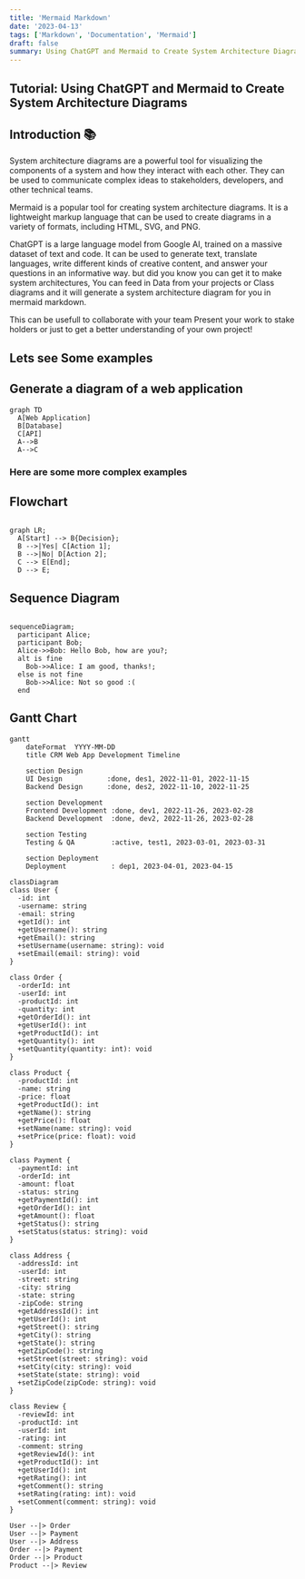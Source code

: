 ```yaml
---
title: 'Mermaid Markdown'
date: '2023-04-13'
tags: ['Markdown', 'Documentation', 'Mermaid']
draft: false
summary: Using ChatGPT and Mermaid to Create System Architecture Diagrams
---
```



## Tutorial: Using ChatGPT and Mermaid to Create System Architecture Diagrams

## Introduction 📚

System architecture diagrams are a powerful tool for visualizing the components of a system and how they interact with each other. They can be used to communicate complex ideas to stakeholders, developers, and other technical teams.

Mermaid is a popular tool for creating system architecture diagrams. It is a lightweight markup language that can be used to create diagrams in a variety of formats, including HTML, SVG, and PNG.

ChatGPT is a large language model from Google AI, trained on a massive dataset of text and code. It can be used to generate text, translate languages, write different kinds of creative content, and answer your questions in an informative way. but did you know you can get it to make system architectures, You can feed in Data from your projects or Class diagrams and it will generate a system architecture diagram for you in mermaid markdown.

This can be usefull to collaborate with your team Present your work to stake holders or just to get a better understanding of your own project!

## Lets see Some examples

## Generate a diagram of a web application

```mermaid
graph TD
  A[Web Application]
  B[Database]
  C[API]
  A-->B
  A-->C
```

### Here are some more complex examples

## Flowchart

```mermaid  

graph LR;
  A[Start] --> B{Decision};
  B -->|Yes| C[Action 1];
  B -->|No| D[Action 2];
  C --> E[End];
  D --> E;

```

## Sequence Diagram

```mermaid

sequenceDiagram;
  participant Alice;
  participant Bob;
  Alice->>Bob: Hello Bob, how are you?;
  alt is fine
    Bob->>Alice: I am good, thanks!;
  else is not fine
    Bob->>Alice: Not so good :(
  end

```

## Gantt Chart

```mermaid
gantt
    dateFormat  YYYY-MM-DD
    title CRM Web App Development Timeline

    section Design
    UI Design           :done, des1, 2022-11-01, 2022-11-15
    Backend Design      :done, des2, 2022-11-10, 2022-11-25

    section Development
    Frontend Development :done, dev1, 2022-11-26, 2023-02-28
    Backend Development  :done, dev2, 2022-11-26, 2023-02-28

    section Testing
    Testing & QA         :active, test1, 2023-03-01, 2023-03-31

    section Deployment
    Deployment           : dep1, 2023-04-01, 2023-04-15

```

```mermaid
classDiagram
class User {
  -id: int
  -username: string
  -email: string
  +getId(): int
  +getUsername(): string
  +getEmail(): string
  +setUsername(username: string): void
  +setEmail(email: string): void
}

class Order {
  -orderId: int
  -userId: int
  -productId: int
  -quantity: int
  +getOrderId(): int
  +getUserId(): int
  +getProductId(): int
  +getQuantity(): int
  +setQuantity(quantity: int): void
}

class Product {
  -productId: int
  -name: string
  -price: float
  +getProductId(): int
  +getName(): string
  +getPrice(): float
  +setName(name: string): void
  +setPrice(price: float): void
}

class Payment {
  -paymentId: int
  -orderId: int
  -amount: float
  -status: string
  +getPaymentId(): int
  +getOrderId(): int
  +getAmount(): float
  +getStatus(): string
  +setStatus(status: string): void
}

class Address {
  -addressId: int
  -userId: int
  -street: string
  -city: string
  -state: string
  -zipCode: string
  +getAddressId(): int
  +getUserId(): int
  +getStreet(): string
  +getCity(): string
  +getState(): string
  +getZipCode(): string
  +setStreet(street: string): void
  +setCity(city: string): void
  +setState(state: string): void
  +setZipCode(zipCode: string): void
}

class Review {
  -reviewId: int
  -productId: int
  -userId: int
  -rating: int
  -comment: string
  +getReviewId(): int
  +getProductId(): int
  +getUserId(): int
  +getRating(): int
  +getComment(): string
  +setRating(rating: int): void
  +setComment(comment: string): void
}

User --|> Order
User --|> Payment
User --|> Address
Order --|> Payment
Order --|> Product
Product --|> Review
```
